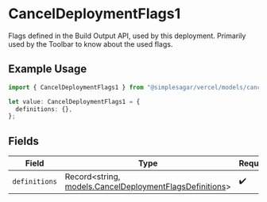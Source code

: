 # CancelDeploymentFlags1

Flags defined in the Build Output API, used by this deployment. Primarily used by the Toolbar to know about the used flags.

## Example Usage

```typescript
import { CancelDeploymentFlags1 } from "@simplesagar/vercel/models/canceldeploymentop.js";

let value: CancelDeploymentFlags1 = {
  definitions: {},
};
```

## Fields

| Field                                                                                                    | Type                                                                                                     | Required                                                                                                 | Description                                                                                              |
| -------------------------------------------------------------------------------------------------------- | -------------------------------------------------------------------------------------------------------- | -------------------------------------------------------------------------------------------------------- | -------------------------------------------------------------------------------------------------------- |
| `definitions`                                                                                            | Record<string, [models.CancelDeploymentFlagsDefinitions](../models/canceldeploymentflagsdefinitions.md)> | :heavy_check_mark:                                                                                       | N/A                                                                                                      |